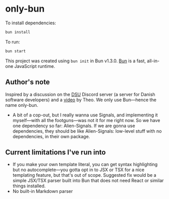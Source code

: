 # only-bun

To install dependencies:

```bash
bun install
```

To run:

```bash
bun start
```

This project was created using `bun init` in Bun v1.3.0. [Bun](https://bun.com) is a fast, all-in-one JavaScript runtime.

## Author's note

Inspired by a discussion on the [DSU](https://discord.gg/BGJxKWZQtk) Discord server (a server for Danish software developers) and a [video](https://youtu.be/dSIgEJSi0rY) by Theo.
We only use Bun—hence the name only-bun.
* A bit of a cop-out, but I really wanna use Signals, and implementing it myself—with all the footguns—was not it for me right now. So we have one dependency so far: Alien-Signals.
If we are gonna use dependencies, they should be like Alien-Signals: low-level stuff with no dependencies, in their own package.

## Current limitations I've run into

* If you make your own template literal, you can get syntax highlighting but no autocomplete—you gotta opt in to JSX or TSX for a nice templating feature, but that's out of scope.
Suggested fix would be a simple JSX/TSX parser built into Bun that does not need React or similar things installed.
* No built-in Markdown parser
